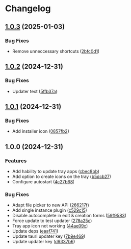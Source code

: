 # Changelog

## [1.0.3](https://github.com/dubisdev/trayfier/compare/trayfier-v1.0.2...trayfier-v1.0.3) (2025-01-03)


### Bug Fixes

* Remove unneccessary shortcuts ([2bfc0d1](https://github.com/dubisdev/trayfier/commit/2bfc0d12f79e8330c3cf2c12b7aa9f15c0cda28b))

## [1.0.2](https://github.com/dubisdev/trayfier/compare/trayfier-v1.0.1...trayfier-v1.0.2) (2024-12-31)


### Bug Fixes

* Updater text ([5ffb37a](https://github.com/dubisdev/trayfier/commit/5ffb37a3f847530d9636cb405483c27611184de8))

## [1.0.1](https://github.com/dubisdev/trayfier/compare/trayfier-v1.0.0...trayfier-v1.0.1) (2024-12-31)


### Bug Fixes

* Add installer icon ([0857fb2](https://github.com/dubisdev/trayfier/commit/0857fb20e6c09bf61d8682b79f24bdd9379d9e66))

## 1.0.0 (2024-12-31)


### Features

* Add hability to update tray apps ([cbec8bb](https://github.com/dubisdev/trayfier/commit/cbec8bb1d2539f36b8d4dd7a87a9987b80f90b17))
* Add option to create icons on the tray ([b5dcb27](https://github.com/dubisdev/trayfier/commit/b5dcb27c804afd4be188890c88b2b7603ce4dab6))
* Configure autostart ([4c27b68](https://github.com/dubisdev/trayfier/commit/4c27b68b763213beaf71031a4ee59a0b311dcef0))


### Bug Fixes

* Adapt file picker to new API ([266217f](https://github.com/dubisdev/trayfier/commit/266217f7a64a8b3add8c7631ba28acf5533905e1))
* Add single instance plugin ([c529c15](https://github.com/dubisdev/trayfier/commit/c529c15068ddb631d7c287565e3cdcece73231a4))
* Disable autocomplete in edit & creation forms ([59f9583](https://github.com/dubisdev/trayfier/commit/59f95830bbd37aa362a7d58e91588ebd7af8071e))
* Force update to test updater ([278a25c](https://github.com/dubisdev/trayfier/commit/278a25cd30db1d7b5461fc7a2700798dc7ae679d))
* Tray app icon not working ([44ae09c](https://github.com/dubisdev/trayfier/commit/44ae09c22b82cfa6e191d3a42dc1eefdf958bba3))
* Update deps ([eaaf741](https://github.com/dubisdev/trayfier/commit/eaaf741965c511defb3971923b7878ed786e6359))
* Update tauri updater key ([7b9e469](https://github.com/dubisdev/trayfier/commit/7b9e46964ecd9b750ae99f1f781e3c4fd4dc02c7))
* Update updater key ([d6337b6](https://github.com/dubisdev/trayfier/commit/d6337b6a0b14ab3373c076a86855c75fa23a5a51))
